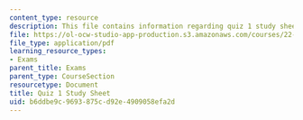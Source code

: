 ```yaml
---
content_type: resource
description: This file contains information regarding quiz 1 study sheet.
file: https://ol-ocw-studio-app-production.s3.amazonaws.com/courses/22-01-introduction-to-nuclear-engineering-and-ionizing-radiation-fall-2016/b6ddbe9c9693875cd92e4909058efa2d_MIT22_01F16_Quiz1_Study.pdf
file_type: application/pdf
learning_resource_types:
- Exams
parent_title: Exams
parent_type: CourseSection
resourcetype: Document
title: Quiz 1 Study Sheet
uid: b6ddbe9c-9693-875c-d92e-4909058efa2d
---
```

